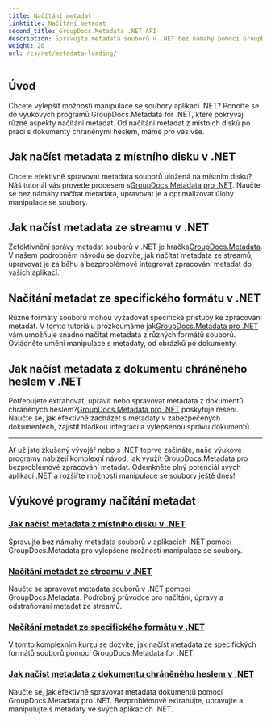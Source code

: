 ```yaml
---
title: Načítání metadat
linktitle: Načítání metadat
second_title: GroupDocs.Metadata .NET API
description: Spravujte metadata souborů v .NET bez námahy pomocí GroupDocs.Metadata. Naučte se techniky načítání, úpravy a další pro vylepšené možnosti manipulace se soubory.
weight: 20
url: /cs/net/metadata-loading/
---
```

## Úvod

Chcete vylepšit možnosti manipulace se soubory aplikací .NET? Ponořte se do výukových programů GroupDocs.Metadata for .NET, které pokrývají různé aspekty načítání metadat. Od načítání metadat z místních disků po práci s dokumenty chráněnými heslem, máme pro vás vše.

## Jak načíst metadata z místního disku v .NET

 Chcete efektivně spravovat metadata souborů uložená na místním disku? Náš tutoriál vás provede procesem s[GroupDocs.Metadata pro .NET](./load-metadata-local-disk/). Naučte se bez námahy načítat metadata, upravovat je a optimalizovat úlohy manipulace se soubory.

## Jak načíst metadata ze streamu v .NET

 Zefektivnění správy metadat souborů v .NET je hračka[GroupDocs.Metadata](./load-metadata-stream/). V našem podrobném návodu se dozvíte, jak načítat metadata ze streamů, upravovat je za běhu a bezproblémově integrovat zpracování metadat do vašich aplikací.

## Načítání metadat ze specifického formátu v .NET

 Různé formáty souborů mohou vyžadovat specifické přístupy ke zpracování metadat. V tomto tutoriálu prozkoumáme jak[GroupDocs.Metadata pro .NET](./load-metadata-specific-format/) vám umožňuje snadno načítat metadata z různých formátů souborů. Ovládněte umění manipulace s metadaty, od obrázků po dokumenty.

## Jak načíst metadata z dokumentu chráněného heslem v .NET

Potřebujete extrahovat, upravit nebo spravovat metadata z dokumentů chráněných heslem?[GroupDocs.Metadata pro .NET](./load-metadata-password-protected/) poskytuje řešení. Naučte se, jak efektivně zacházet s metadaty v zabezpečených dokumentech, zajistit hladkou integraci a vylepšenou správu dokumentů.

----
Ať už jste zkušený vývojář nebo s .NET teprve začínáte, naše výukové programy nabízejí komplexní návod, jak využít GroupDocs.Metadata pro bezproblémové zpracování metadat. Odemkněte plný potenciál svých aplikací .NET a rozšiřte možnosti manipulace se soubory ještě dnes!

## Výukové programy načítání metadat
### [Jak načíst metadata z místního disku v .NET](./load-metadata-local-disk/)
Spravujte bez námahy metadata souborů v aplikacích .NET pomocí GroupDocs.Metadata pro vylepšené možnosti manipulace se soubory.
### [Načítání metadat ze streamu v .NET](./load-metadata-stream/)
Naučte se spravovat metadata souborů v .NET pomocí GroupDocs.Metadata. Podrobný průvodce pro načítání, úpravy a odstraňování metadat ze streamů.
### [Načítání metadat ze specifického formátu v .NET](./load-metadata-specific-format/)
V tomto komplexním kurzu se dozvíte, jak načíst metadata ze specifických formátů souborů pomocí GroupDocs.Metadata for .NET.
### [Jak načíst metadata z dokumentu chráněného heslem v .NET](./load-metadata-password-protected/)
Naučte se, jak efektivně spravovat metadata dokumentů pomocí GroupDocs.Metadata pro .NET. Bezproblémově extrahujte, upravujte a manipulujte s metadaty ve svých aplikacích .NET.